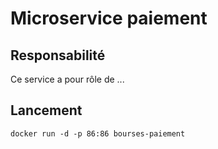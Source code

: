 # Microservice paiement

## Responsabilité

Ce service a pour rôle de ...

## Lancement

    docker run -d -p 86:86 bourses-paiement
